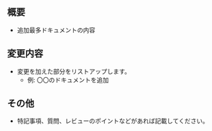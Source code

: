 ## 概要

- 追加最多ドキュメントの内容

## 変更内容

- 変更を加えた部分をリストアップします。
  - 例: 〇〇のドキュメントを追加

## その他

- 特記事項、質問、レビューのポイントなどがあれば記載してください。
